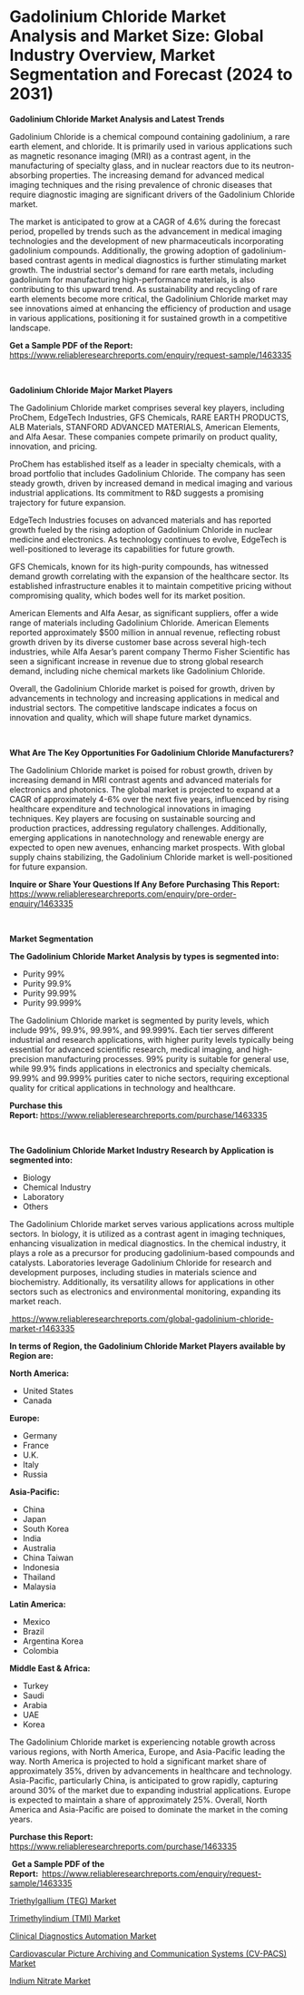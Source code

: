 <p><h1>Gadolinium Chloride Market Analysis and Market Size: Global Industry Overview, Market Segmentation and Forecast (2024 to 2031)</h1></p><p><strong>Gadolinium Chloride Market Analysis and Latest Trends</strong></p>
<p><p>Gadolinium Chloride is a chemical compound containing gadolinium, a rare earth element, and chloride. It is primarily used in various applications such as magnetic resonance imaging (MRI) as a contrast agent, in the manufacturing of specialty glass, and in nuclear reactors due to its neutron-absorbing properties. The increasing demand for advanced medical imaging techniques and the rising prevalence of chronic diseases that require diagnostic imaging are significant drivers of the Gadolinium Chloride market.</p><p>The market is anticipated to grow at a CAGR of 4.6% during the forecast period, propelled by trends such as the advancement in medical imaging technologies and the development of new pharmaceuticals incorporating gadolinium compounds. Additionally, the growing adoption of gadolinium-based contrast agents in medical diagnostics is further stimulating market growth. The industrial sector's demand for rare earth metals, including gadolinium for manufacturing high-performance materials, is also contributing to this upward trend. As sustainability and recycling of rare earth elements become more critical, the Gadolinium Chloride market may see innovations aimed at enhancing the efficiency of production and usage in various applications, positioning it for sustained growth in a competitive landscape.</p></p>
<p><strong>Get a Sample PDF of the Report:&nbsp;</strong> <a href="https://www.reliableresearchreports.com/enquiry/request-sample/1463335?utm_campaign=12&utm_medium=2&utm_source=Github&utm_content=ia&utm_term=10112024&utm_id=gadolinium-chloride">https://www.reliableresearchreports.com/enquiry/request-sample/1463335</a></p>
<p>&nbsp;</p>
<p><strong>Gadolinium Chloride Major Market Players</strong></p>
<p><p>The Gadolinium Chloride market comprises several key players, including ProChem, EdgeTech Industries, GFS Chemicals, RARE EARTH PRODUCTS, ALB Materials, STANFORD ADVANCED MATERIALS, American Elements, and Alfa Aesar. These companies compete primarily on product quality, innovation, and pricing.</p><p>ProChem has established itself as a leader in specialty chemicals, with a broad portfolio that includes Gadolinium Chloride. The company has seen steady growth, driven by increased demand in medical imaging and various industrial applications. Its commitment to R&D suggests a promising trajectory for future expansion.</p><p>EdgeTech Industries focuses on advanced materials and has reported growth fueled by the rising adoption of Gadolinium Chloride in nuclear medicine and electronics. As technology continues to evolve, EdgeTech is well-positioned to leverage its capabilities for future growth.</p><p>GFS Chemicals, known for its high-purity compounds, has witnessed demand growth correlating with the expansion of the healthcare sector. Its established infrastructure enables it to maintain competitive pricing without compromising quality, which bodes well for its market position.</p><p>American Elements and Alfa Aesar, as significant suppliers, offer a wide range of materials including Gadolinium Chloride. American Elements reported approximately $500 million in annual revenue, reflecting robust growth driven by its diverse customer base across several high-tech industries, while Alfa Aesar’s parent company Thermo Fisher Scientific has seen a significant increase in revenue due to strong global research demand, including niche chemical markets like Gadolinium Chloride.</p><p>Overall, the Gadolinium Chloride market is poised for growth, driven by advancements in technology and increasing applications in medical and industrial sectors. The competitive landscape indicates a focus on innovation and quality, which will shape future market dynamics.</p></p>
<p>&nbsp;</p>
<p><strong>What Are The Key Opportunities For Gadolinium Chloride Manufacturers?</strong></p>
<p><p>The Gadolinium Chloride market is poised for robust growth, driven by increasing demand in MRI contrast agents and advanced materials for electronics and photonics. The global market is projected to expand at a CAGR of approximately 4-6% over the next five years, influenced by rising healthcare expenditure and technological innovations in imaging techniques. Key players are focusing on sustainable sourcing and production practices, addressing regulatory challenges. Additionally, emerging applications in nanotechnology and renewable energy are expected to open new avenues, enhancing market prospects. With global supply chains stabilizing, the Gadolinium Chloride market is well-positioned for future expansion.</p></p>
<p><strong>Inquire or Share Your Questions If Any Before Purchasing This Report:</strong> <a href="https://www.reliableresearchreports.com/enquiry/pre-order-enquiry/1463335?utm_campaign=12&utm_medium=2&utm_source=Github&utm_content=ia&utm_term=10112024&utm_id=gadolinium-chloride">https://www.reliableresearchreports.com/enquiry/pre-order-enquiry/1463335</a></p>
<p>&nbsp;</p>
<p><strong>Market Segmentation</strong></p>
<p><strong>The Gadolinium Chloride Market Analysis by types is segmented into:</strong></p>
<p><ul><li>Purity 99%</li><li>Purity 99.9%</li><li>Purity 99.99%</li><li>Purity 99.999%</li></ul></p>
<p><p>The Gadolinium Chloride market is segmented by purity levels, which include 99%, 99.9%, 99.99%, and 99.999%. Each tier serves different industrial and research applications, with higher purity levels typically being essential for advanced scientific research, medical imaging, and high-precision manufacturing processes. 99% purity is suitable for general use, while 99.9% finds applications in electronics and specialty chemicals. 99.99% and 99.999% purities cater to niche sectors, requiring exceptional quality for critical applications in technology and healthcare.</p></p>
<p><strong>Purchase this Report:&nbsp;</strong><a href="https://www.reliableresearchreports.com/purchase/1463335?utm_campaign=12&utm_medium=2&utm_source=Github&utm_content=ia&utm_term=10112024&utm_id=gadolinium-chloride">https://www.reliableresearchreports.com/purchase/1463335</a></p>
<p>&nbsp;</p>
<p><strong>The Gadolinium Chloride Market Industry Research by Application is segmented into:</strong></p>
<p><ul><li>Biology</li><li>Chemical Industry</li><li>Laboratory</li><li>Others</li></ul></p>
<p><p>The Gadolinium Chloride market serves various applications across multiple sectors. In biology, it is utilized as a contrast agent in imaging techniques, enhancing visualization in medical diagnostics. In the chemical industry, it plays a role as a precursor for producing gadolinium-based compounds and catalysts. Laboratories leverage Gadolinium Chloride for research and development purposes, including studies in materials science and biochemistry. Additionally, its versatility allows for applications in other sectors such as electronics and environmental monitoring, expanding its market reach.</p></p>
<p><a href="https://www.reliableresearchreports.com/global-gadolinium-chloride-market-r1463335?utm_campaign=12&utm_medium=2&utm_source=Github&utm_content=ia&utm_term=10112024&utm_id=gadolinium-chloride">&nbsp;https://www.reliableresearchreports.com/global-gadolinium-chloride-market-r1463335</a></p>
<p><strong>In terms of Region, the Gadolinium Chloride Market Players available by Region are:</strong></p>
<p>
    <p> <strong> North America: </strong>
        <ul>
            <li>United States</li>
            <li>Canada</li>
        </ul>
        </p> 
    <p> <strong> Europe: </strong>
        <ul>
            <li>Germany</li>
            <li>France</li>
            <li>U.K.</li>
            <li>Italy</li>
            <li>Russia</li>
        </ul>
        </p> 
    <p> <strong> Asia-Pacific: </strong>
        <ul>
            <li>China</li>
            <li>Japan</li>
            <li>South Korea</li>
            <li>India</li>
            <li>Australia</li>
            <li>China Taiwan</li>
            <li>Indonesia</li>
            <li>Thailand</li>
            <li>Malaysia</li>
        </ul>
        </p> 
    <p> <strong> Latin America: </strong>
        <ul>
            <li>Mexico</li>
            <li>Brazil</li>
            <li>Argentina Korea</li>
            <li>Colombia</li>
        </ul>
        </p> 
    <p> <strong> Middle East & Africa: </strong>
        <ul>
            <li>Turkey</li>
            <li>Saudi</li>
            <li>Arabia</li>
            <li>UAE</li>
            <li>Korea</li>
        </ul>
    </p>
    </p>
<p><p>The Gadolinium Chloride market is experiencing notable growth across various regions, with North America, Europe, and Asia-Pacific leading the way. North America is projected to hold a significant market share of approximately 35%, driven by advancements in healthcare and technology. Asia-Pacific, particularly China, is anticipated to grow rapidly, capturing around 30% of the market due to expanding industrial applications. Europe is expected to maintain a share of approximately 25%. Overall, North America and Asia-Pacific are poised to dominate the market in the coming years.</p></p>
<p><strong>Purchase this Report: </strong><a href="https://www.reliableresearchreports.com/purchase/1463335?utm_campaign=12&utm_medium=2&utm_source=Github&utm_content=ia&utm_term=10112024&utm_id=gadolinium-chloride">https://www.reliableresearchreports.com/purchase/1463335</a></p>
<p>&nbsp;<strong>Get a Sample PDF of the Report:&nbsp;&nbsp;</strong><a href="https://www.reliableresearchreports.com/enquiry/request-sample/1463335?utm_campaign=12&utm_medium=2&utm_source=Github&utm_content=ia&utm_term=10112024&utm_id=gadolinium-chloride">https://www.reliableresearchreports.com/enquiry/request-sample/1463335</a></p>
<p><strong></strong></p>
<p><p><a href="https://www.linkedin.com/pulse/strategic-market-insights-global-triethylgallium-teg-2024--0n2fc?utm_campaign=12&utm_medium=2&utm_source=Github&utm_content=ia&utm_term=10112024&utm_id=gadolinium-chloride">Triethylgallium (TEG) Market</a></p><p><a href="https://www.linkedin.com/pulse/global-trimethylindium-tmi-market-opportunities-forecast-period-ocb2c?utm_campaign=12&utm_medium=2&utm_source=Github&utm_content=ia&utm_term=10112024&utm_id=gadolinium-chloride">Trimethylindium (TMI) Market</a></p><p><a href="https://issuu.com/reportprime-2/docs/clinical-diagnostics-automation-mar_d2abfee59f44c1?utm_campaign=12&utm_medium=2&utm_source=Github&utm_content=ia&utm_term=10112024&utm_id=gadolinium-chloride">Clinical Diagnostics Automation Market</a></p><p><a href="https://issuu.com/reportprime-2/docs/cardiovascular-picture-archiving-an_e8bf9ee6b8deed?utm_campaign=12&utm_medium=2&utm_source=Github&utm_content=ia&utm_term=10112024&utm_id=gadolinium-chloride">Cardiovascular Picture Archiving and Communication Systems (CV-PACS) Market</a></p><p><a href="https://github.com/ellinutterosx5/Market-Research-Report-List-1/blob/main/indium-nitrate-market.md?utm_campaign=12&utm_medium=2&utm_source=Github&utm_content=ia&utm_term=10112024&utm_id=gadolinium-chloride">Indium Nitrate Market</a></p></p>